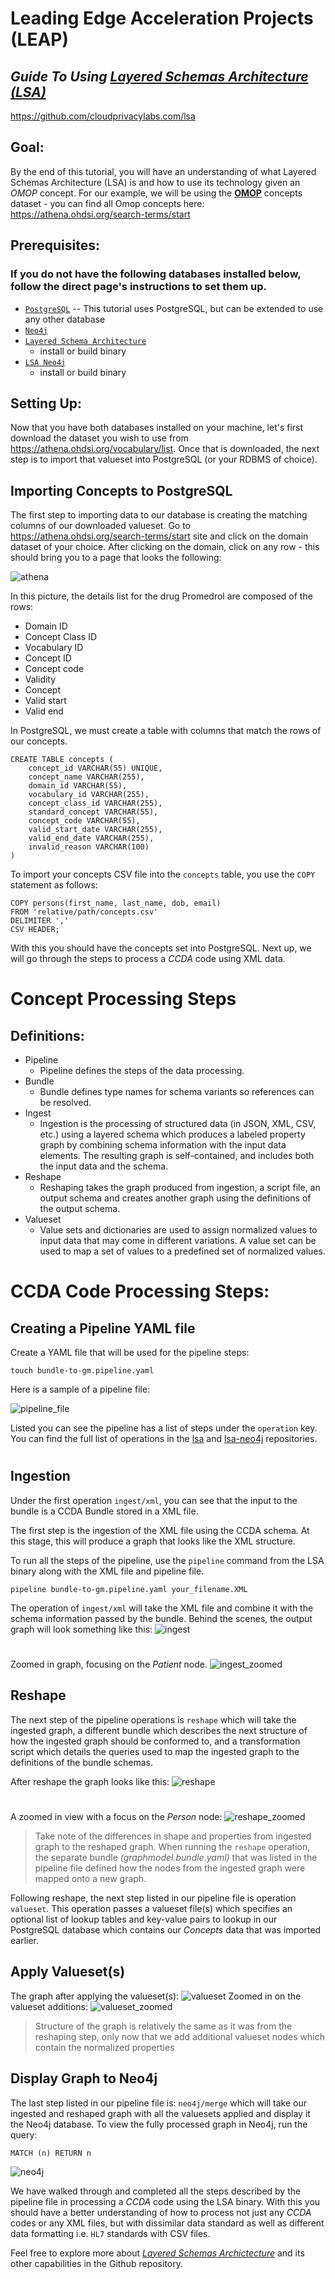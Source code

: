 # Leading Edge Acceleration Projects (LEAP)
## _Guide To Using [Layered Schemas Architecture (LSA)](https://github.com/cloudprivacylabs.com/lsa)_
https://github.com/cloudprivacylabs.com/lsa

## Goal:
By the end of this tutorial, you will have an understanding of what Layered Schemas Architecture (LSA) is and how to use its technology given an _OMOP_ concept. For our example, we will be using the [__OMOP__](https://www.ohdsi.org/data-standardization/) concepts dataset - you can find all Omop concepts here: https://athena.ohdsi.org/search-terms/start

## Prerequisites:
### If you do not have the following databases installed below, follow the direct page's instructions to set them up.
- [`PostgreSQL`](https://www.postgresql.org/)
-- This tutorial uses PostgreSQL, but can be extended to use any other database
- [`Neo4j`](https://neo4j.com/)
- [`Layered Schema Architecture`](https://github.com/cloudprivacylabs.com/lsa)
    - install or build binary
- [`LSA Neo4j`](https://github.com/cloudprivacylabs.com/lsa-neo4j)
    - install or build binary

## Setting Up:
Now that you have both databases installed on your machine, let's first download the dataset you wish to use from https://athena.ohdsi.org/vocabulary/list. Once that is downloaded, the next step is to import that valueset into PostgreSQL (or your RDBMS of choice). 

## Importing Concepts to PostgreSQL
The first step to importing data to our database is creating the matching columns of our downloaded valueset.
Go to https://athena.ohdsi.org/search-terms/start site and click on the domain dataset of your choice. After clicking on the domain, click on any row - this should bring you to a page that looks the following:

![athena](tutorial_athena.png)

In this picture, the details list for the drug Promedrol are composed of the rows:
- Domain ID
- Concept Class ID
- Vocabulary ID
- Concept ID
- Concept code
- Validity
- Concept
- Valid start
- Valid end

In PostgreSQL, we must create a table with columns that match the rows of our concepts.
```
CREATE TABLE concepts (
    concept_id VARCHAR(55) UNIQUE,
    concept_name VARCHAR(255),    
    domain_id VARCHAR(55),
    vocabulary_id VARCHAR(255),
    concept_class_id VARCHAR(255),
    standard_concept VARCHAR(55),
    concept_code VARCHAR(55),
    valid_start_date VARCHAR(255),
    valid_end_date VARCHAR(255),
    invalid_reason VARCHAR(100)
)
```

To import your concepts CSV file into the `concepts` table, you use the `COPY` statement as follows:
```
COPY persons(first_name, last_name, dob, email)
FROM 'relative/path/concepts.csv'
DELIMITER ','
CSV HEADER;
```

With this you should have the concepts set into PostgreSQL. 
Next up, we will go through the steps to process a _CCDA_ code using XML data. 

# Concept Processing Steps

## Definitions:
- Pipeline
    - Pipeline defines the steps of the data processing. 
- Bundle
    - Bundle defines type names for schema variants so references can be resolved. 
- Ingest
    - Ingestion is the processing of structured data (in JSON, XML, CSV, etc.) using a layered schema which produces a labeled property graph by combining schema information with the input data elements. The resulting graph is self-contained, and includes both the input data and the schema.
- Reshape
    - Reshaping takes the graph produced from ingestion, a script file, an output schema and creates another graph using the definitions of the output schema.
- Valueset
    - Value sets and dictionaries are used to assign normalized values to input data that may come in different variations. A value set can be used to map a set of values to a predefined set of normalized values.

# CCDA Code Processing Steps:
## Creating a Pipeline YAML file
Create a YAML file that will be used for the pipeline steps:
```
touch bundle-to-gm.pipeline.yaml
```

Here is a sample of a pipeline file:


![pipeline_file](pipeline_file.png)

Listed you can see the pipeline has a list of steps under the `operation` key. You can find the full list of operations in the [lsa](https://github.com/cloudprivacylabs.com/lsa) and [lsa-neo4j](https://github.com/cloudprivacylabs.com/lsa-neo4j) repositories.

#

## Ingestion
Under the first operation `ingest/xml`, you can see that the input to the bundle is a CCDA Bundle stored in a XML file.

The first step is the ingestion of the XML file using the CCDA schema. At this stage, this will produce a graph that looks like the XML structure.

To run all the steps of the pipeline, use the `pipeline` command from the LSA binary along with the XML file and pipeline file.
```
pipeline bundle-to-gm.pipeline.yaml your_filename.XML
```
The operation of `ingest/xml` will take the XML file and combine it with the schema information passed by the bundle. Behind the scenes, the output graph will look something like this:
![ingest](Aaron_Brekke_Short_after_ingest.png)
#
Zoomed in graph, focusing on the _Patient_ node.
![ingest_zoomed](Aaron_Brekke_Short_after_ingest_zoomed.png)

## Reshape
The next step of the pipeline operations is `reshape` which will take the ingested graph, a different bundle which describes the next structure of how the ingested graph should be conformed to, and a transformation script which details the queries used to map the ingested graph to the definitions of the bundle schemas.

After reshape the graph looks like this:
![reshape](Aaron_Brekke_Short_after_reshape.png)
#

A zoomed in view with a focus on the _Person_ node:
![reshape_zoomed](Aaron_Brekke_Short_after_reshape_zoomed.png)

>Take note of the differences in shape and properties from ingested graph to the reshaped graph.
When running the `reshape` operation, the separate bundle _(graphmodel.bundle.yaml)_ that was listed in the pipeline file defined how the nodes from the ingested graph were mapped onto a new graph.

Following reshape, the next step listed in our pipeline file is operation `valueset`. This operation passes a valueset file(s) which specifies an optional list of lookup tables and key-value pairs to lookup in our PostgreSQL database which contains our _Concepts_ data that was imported earlier. 

## Apply Valueset(s)
The graph after applying the valueset(s):
![valueset](Aaron_Brekke_Short_after_valueset.png)
Zoomed in on the valueset additions:
![valueset_zoomed](Aaron_Brekke_Short_after_valueset_zoomed.png)
> Structure of the graph is relatively the same as it was from the reshaping step, only now that we add additional valueset nodes which contain the normalized properties


## Display Graph to Neo4j
The last step listed in our pipeline file is: `neo4j/merge` which will take our ingested and reshaped graph with all the valuesets applied and display it the Neo4j database.
To view the fully processed graph in Neo4j, run the query: 
```
MATCH (n) RETURN n
```
![neo4j](Aaron_Brekke_Short_after_neo4j.png)

We have walked through and completed all the steps described by the pipeline file in processing a _CCDA_ code using the LSA binary. With this you should have a better understanding of how to process not just any _CCDA_ codes or any XML files, but with dissimilar data standard as well as different data formatting i.e. `HL7` standards with CSV files.

Feel free to explore more about [_Layered Schemas Archictecture_](https://github.com/cloudprivacylabs.com/lsa) and its other capabilities in the Github repository.

